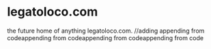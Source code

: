 # legatoloco.com
the future home of anything legatoloco.com.
//adding 
appending from codeappending from codeappending from codeappending from code